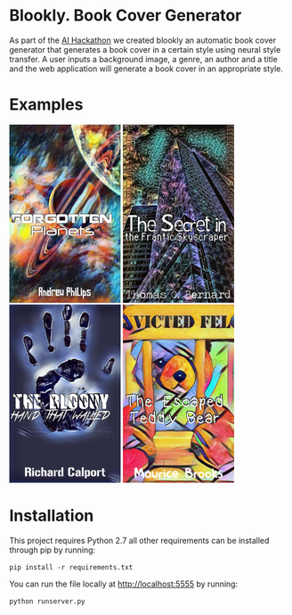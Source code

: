 # Blookly. Book Cover Generator
As part of the <a href="http://ai.hackathon.com/">AI Hackathon</a> we created blookly an automatic book cover generator that generates a book cover in a certain style using neural style transfer. A user inputs a background image, a genre, an author and a title and the web application will generate a book cover in an appropriate style.

# Examples
<img src="https://github.com/daviddemeij/book-cover-generator/blob/master/FlaskWeb/static/examples/sci-fi_example.jpg" width="200"> <img src="https://github.com/daviddemeij/book-cover-generator/blob/master/FlaskWeb/static/examples/mystery_example.jpg" width="200"> <img src="https://github.com/daviddemeij/book-cover-generator/blob/master/FlaskWeb/static/examples/thriller_example.jpg" width="200"> <img src="https://github.com/daviddemeij/book-cover-generator/blob/master/FlaskWeb/static/examples/kids_example.jpg" width="200"> 

# Installation
This project requires Python 2.7 all other requirements can be installed through pip by running:

```
pip install -r requirements.txt 
```
You can run the file locally at <a href="http://localhost:5555">http://localhost:5555</a> by running:

```
python runserver.py
```


